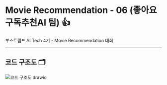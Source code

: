 # Movie Recommendation - 06 (좋아요구독추천AI 팀) 👍

부스트캠프 AI Tech 4기 - Movie Recommendation 대회

---

## 코드 구조도 🗂️

![코드 구조도 drawio](https://user-images.githubusercontent.com/94108712/207004584-1d029443-2b12-4bde-9088-ed2028f65d58.png)